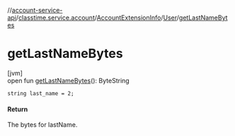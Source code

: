 //[account-service-api](../../../../index.md)/[classtime.service.account](../../index.md)/[AccountExtensionInfo](../index.md)/[User](index.md)/[getLastNameBytes](get-last-name-bytes.md)

# getLastNameBytes

[jvm]\
open fun [getLastNameBytes](get-last-name-bytes.md)(): ByteString

`string last_name = 2;`

#### Return

The bytes for lastName.
